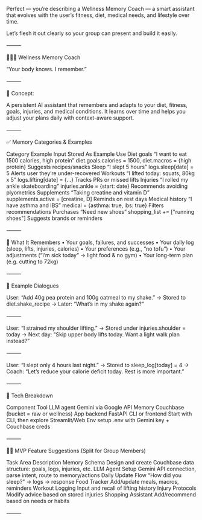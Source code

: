 Perfect — you’re describing a Wellness Memory Coach — a smart assistant that evolves with the user’s fitness, diet, medical needs, and lifestyle over time.

Let’s flesh it out clearly so your group can present and build it easily.

⸻

🏋️‍♂️🧠 Wellness Memory Coach

“Your body knows. I remember.”

⸻

🧩 Concept:

A persistent AI assistant that remembers and adapts to your diet, fitness, goals, injuries, and medical conditions.
It learns over time and helps you adjust your plans daily with context-aware support.

⸻

✅ Memory Categories & Examples

Category	Example Input	Stored As	Example Use
Diet goals	“I want to eat 1500 calories, high protein”	diet.goals.calories = 1500, diet.macros = {high protein}	Suggests recipes/snacks
Sleep	“I slept 5 hours”	logs.sleep[date] = 5	Alerts user they’re under-recovered
Workouts	“I lifted today: squats, 80kg x 5”	logs.lifting[date] = {...}	Tracks PRs or missed lifts
Injuries	“I rolled my ankle skateboarding”	injuries.ankle = {start: date}	Recommends avoiding plyometrics
Supplements	“Taking creatine and vitamin D”	supplements.active = [creatine, D]	Reminds on rest days
Medical history	“I have asthma and IBS”	medical = {asthma: true, ibs: true}	Filters recommendations
Purchases	“Need new shoes”	shopping_list += ["running shoes"]	Suggests brands or reminders


⸻

🧠 What It Remembers
	•	Your goals, failures, and successes
	•	Your daily log (sleep, lifts, injuries, calories)
	•	Your preferences (e.g., “no tofu”)
	•	Your adjustments (“I’m sick today” → light food & no gym)
	•	Your long-term plan (e.g. cutting to 72kg)

⸻

💬 Example Dialogues

User: “Add 40g pea protein and 100g oatmeal to my shake.”
→ Stored to diet.shake_recipe
→ Later: “What’s in my shake again?”

⸻

User: “I strained my shoulder lifting.”
→ Stored under injuries.shoulder = today
→ Next day: “Skip upper body lifts today. Want a light walk plan instead?”

⸻

User: “I slept only 4 hours last night.”
→ Stored to sleep_log[today] = 4
→ Coach: “Let’s reduce your calorie deficit today. Rest is more important.”

⸻

🔧 Tech Breakdown

Component	Tool
LLM agent	Gemini via Google API
Memory	Couchbase (bucket = raw or wellness)
App backend	FastAPI
CLI or frontend	Start with CLI, then explore Streamlit/Web
Env setup	.env with Gemini key + Couchbase creds


⸻

🧑‍💻 MVP Feature Suggestions (Split for Group Members)

Task Area	Description
Memory Schema	Design and create Couchbase data structure: goals, logs, injuries, etc.
LLM Agent	Setup Gemini API connection, parse intent, route to memory/actions
Daily Update Flow	“How did you sleep?” → logs → response
Food Tracker	Add/update meals, macros, reminders
Workout Logging	Input and recall of lifting history
Injury Protocols	Modify advice based on stored injuries
Shopping Assistant	Add/recommend based on needs or habits


⸻
